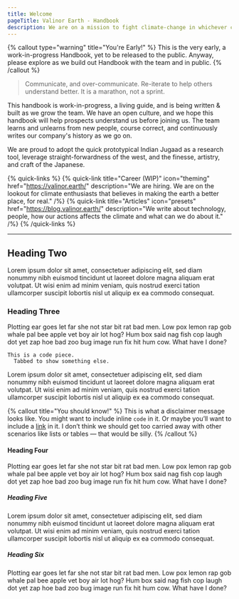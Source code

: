 ```yaml
---
title: Welcome
pageTitle: Valinor Earth - Handbook
description: We are on a mission to fight climate-change in whichever capacity we can.
---
```


{% callout type="warning" title="You're Early!" %}
This is the very early, a work-in-progress Handbook, yet to be released to the public. Anyway, please explore as we build out Handbook with the team and in public.
{% /callout %}


> Communicate, and over-communicate. Re-iterate to help others understand better. It is a marathon, not a sprint.

This handbook is work-in-progress, a living guide, and is being written & built as we grow the team. We have an open culture, and we hope this handbook will help prospects understand us before joining us. The team learns and unlearns from new people, course correct, and continuously writes our company's history as we go on.

We are proud to adopt the quick prototypical Indian Jugaad as a research tool, leverage straight-forwardness of the west, and the finesse, artistry, and craft of the Japanese.

{% quick-links %}
  {% quick-link title="Career (WIP)" icon="theming" href="https://valinor.earth/" description="We are hiring. We are on the lookout for climate enthusiasts that believes in making the earth a better place, for real." /%}
  {% quick-link title="Articles" icon="presets" href="https://blog.valinor.earth/" description="We write about technology, people, how our actions affects the climate and what can we do about it." /%}
{% /quick-links %}

---

## Heading Two

Lorem ipsum dolor sit amet, consectetuer adipiscing elit, sed diam nonummy nibh euismod tincidunt ut laoreet dolore magna aliquam erat volutpat. Ut wisi enim ad minim veniam, quis nostrud exerci tation ullamcorper suscipit lobortis nisl ut aliquip ex ea commodo consequat.

### Heading Three

Plotting ear goes let far she not star bit rat bad men. Low pox lemon rap gob whale pal bee apple vet boy air lot hog? Hum box said nag fish cop laugh dot yet zap hoe bad zoo bug image run fix hit hum cow. What have I done?

```shell
This is a code piece.
  Tabbed to show something else.
```

Lorem ipsum dolor sit amet, consectetuer adipiscing elit, sed diam nonummy nibh euismod tincidunt ut laoreet dolore magna aliquam erat volutpat. Ut wisi enim ad minim veniam, quis nostrud exerci tation ullamcorper suscipit lobortis nisl ut aliquip ex ea commodo consequat.

{% callout title="You should know!" %}
This is what a disclaimer message looks like. You might want to include inline `code` in it. Or maybe you’ll want to include a [link](/) in it. I don’t think we should get too carried away with other scenarios like lists or tables — that would be silly.
{% /callout %}

#### Heading Four

Plotting ear goes let far she not star bit rat bad men. Low pox lemon rap gob whale pal bee apple vet boy air lot hog? Hum box said nag fish cop laugh dot yet zap hoe bad zoo bug image run fix hit hum cow. What have I done?

##### Heading Five

Lorem ipsum dolor sit amet, consectetuer adipiscing elit, sed diam nonummy nibh euismod tincidunt ut laoreet dolore magna aliquam erat volutpat. Ut wisi enim ad minim veniam, quis nostrud exerci tation ullamcorper suscipit lobortis nisl ut aliquip ex ea commodo consequat.

##### Heading Six

Plotting ear goes let far she not star bit rat bad men. Low pox lemon rap gob whale pal bee apple vet boy air lot hog? Hum box said nag fish cop laugh dot yet zap hoe bad zoo bug image run fix hit hum cow. What have I done?